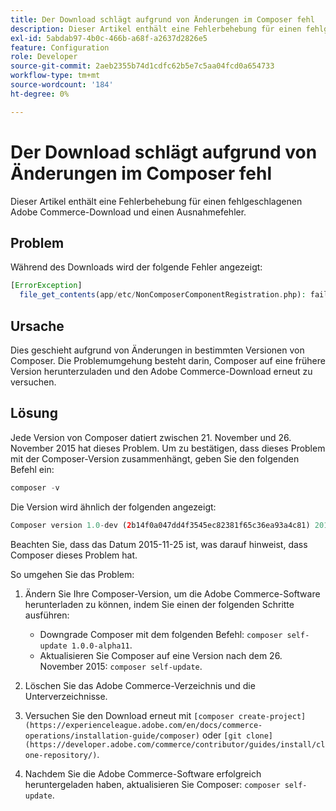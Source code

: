 ```yaml
---
title: Der Download schlägt aufgrund von Änderungen im Composer fehl
description: Dieser Artikel enthält eine Fehlerbehebung für einen fehlgeschlagenen Adobe Commerce-Download und einen Ausnahmefehler.
exl-id: 5abdab97-4b0c-466b-a68f-a2637d2826e5
feature: Configuration
role: Developer
source-git-commit: 2aeb2355b74d1cdfc62b5e7c5aa04fcd0a654733
workflow-type: tm+mt
source-wordcount: '184'
ht-degree: 0%

---
```


# Der Download schlägt aufgrund von Änderungen im Composer fehl

Dieser Artikel enthält eine Fehlerbehebung für einen fehlgeschlagenen Adobe Commerce-Download und einen Ausnahmefehler.

## Problem

Während des Downloads wird der folgende Fehler angezeigt:

```php
[ErrorException]
  file_get_contents(app/etc/NonComposerComponentRegistration.php): failed to open stream: No such file or directory
```

## Ursache

Dies geschieht aufgrund von Änderungen in bestimmten Versionen von Composer. Die Problemumgehung besteht darin, Composer auf eine frühere Version herunterzuladen und den Adobe Commerce-Download erneut zu versuchen.

## Lösung

Jede Version von Composer datiert zwischen 21. November und 26. November 2015 hat dieses Problem. Um zu bestätigen, dass dieses Problem mit der Composer-Version zusammenhängt, geben Sie den folgenden Befehl ein:

```php
composer -v
```

Die Version wird ähnlich der folgenden angezeigt:

```php
Composer version 1.0-dev (2b14f0a047dd4f3545ec82381f65c36ea93a4c81) 2015-11-25 17:13:09
```

Beachten Sie, dass das Datum 2015-11-25 ist, was darauf hinweist, dass Composer dieses Problem hat.

So umgehen Sie das Problem:

1. Ändern Sie Ihre Composer-Version, um die Adobe Commerce-Software herunterladen zu können, indem Sie einen der folgenden Schritte ausführen:

   * Downgrade Composer mit dem folgenden Befehl: `composer self-update 1.0.0-alpha11`.
   * Aktualisieren Sie Composer auf eine Version nach dem 26. November 2015: `composer self-update`.

1. Löschen Sie das Adobe Commerce-Verzeichnis und die Unterverzeichnisse.
1. Versuchen Sie den Download erneut mit `[composer create-project](https://experienceleague.adobe.com/en/docs/commerce-operations/installation-guide/composer)` oder `[git clone](https://developer.adobe.com/commerce/contributor/guides/install/clone-repository/)`.
1. Nachdem Sie die Adobe Commerce-Software erfolgreich heruntergeladen haben, aktualisieren Sie Composer: `composer self-update`.
